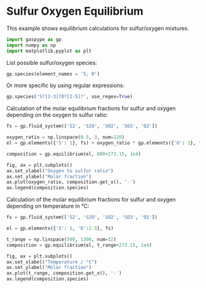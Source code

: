 # Sulfur Oxygen Equilibrium

This example shows equilibrium calculations for sulfur/oxygen mixtures.

```python
import gaspype as gp
import numpy as np
import matplotlib.pyplot as plt
```

List possible sulfur/oxygen species:

```python
gp.species(element_names = 'S, O')
```

Or more specific by using regular expressions:


```python
gp.species('S?[2-3]?O?[2-5]?', use_regex=True)
```

Calculation of the molar equilibrium fractions for sulfur and oxygen depending on the oxygen to sulfur ratio: 


```python
fs = gp.fluid_system(['S2', 'S2O', 'SO2', 'SO3', 'O2'])

oxygen_ratio = np.linspace(0.5, 3, num=128)
el = gp.elements({'S': 1}, fs) + oxygen_ratio * gp.elements({'O': 1}, fs)

composition = gp.equilibrium(el, 800+273.15, 1e4)

fig, ax = plt.subplots()
ax.set_xlabel("Oxygen to sulfur ratio")
ax.set_ylabel("Molar fraction")
ax.plot(oxygen_ratio, composition.get_x(), '-')
ax.legend(composition.species)
```

Calculation of the molar equilibrium fractions for sulfur and oxygen depending on temperature in °C:


```python
fs = gp.fluid_system(['S2', 'S2O', 'SO2', 'SO3', 'O2'])

el = gp.elements({'S': 1, 'O':2.5}, fs)

t_range = np.linspace(500, 1300, num=32)
composition = gp.equilibrium(el, t_range+273.15, 1e4)

fig, ax = plt.subplots()
ax.set_xlabel("Temperature / °C")
ax.set_ylabel("Molar fraction")
ax.plot(t_range, composition.get_x(), '-')
ax.legend(composition.species)
```
